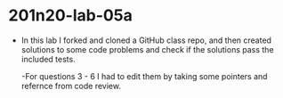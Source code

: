 # 201n20-lab-05a

- In this lab I forked and cloned a GitHub class repo, and then created solutions to some 
  code problems and check if the solutions pass the included tests.
  
  -For questions 3 - 6 I had to edit them by taking some pointers and refernce from code review.
  
